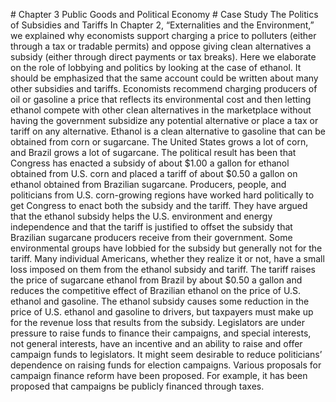 \# Chapter 3 Public Goods and Political Economy # Case Study The Politics of Subsidies and Tariffs In Chapter 2, “Externalities and the Environment,” we explained why economists support charging a price to polluters (either through a tax or tradable permits) and oppose giving clean alternatives a subsidy (either through direct payments or tax breaks). Here we elaborate on the role of lobbying and politics by looking at the case of ethanol. It should be emphasized that the same account could be written about many other subsidies and tariffs. Economists recommend charging producers of oil or gasoline a price that reflects its environmental cost and then letting ethanol compete with other clean alternatives in the marketplace without having the government subsidize any potential alternative or place a tax or tariff on any alternative. Ethanol is a clean alternative to gasoline that can be obtained from corn or sugarcane. The United States grows a lot of corn, and Brazil grows a lot of sugarcane. The political result has been that Congress has enacted a subsidy of about $1.00 a gallon for ethanol obtained from U.S. corn and placed a tariff of about $0.50 a gallon on ethanol obtained from Brazilian sugarcane. Producers, people, and politicians from U.S. corn-growing regions have worked hard politically to get Congress to enact both the subsidy and the tariff. They have argued that the ethanol subsidy helps the U.S. environment and energy independence and that the tariff is justified to offset the subsidy that Brazilian sugarcane producers receive from their government. Some environmental groups have lobbied for the subsidy but generally not for the tariff. Many individual Americans, whether they realize it or not, have a small loss imposed on them from the ethanol subsidy and tariff. The tariff raises the price of sugarcane ethanol from Brazil by about $0.50 a gallon and reduces the competitive effect of Brazilian ethanol on the price of U.S. ethanol and gasoline. The ethanol subsidy causes some reduction in the price of U.S. ethanol and gasoline to drivers, but taxpayers must make up for the revenue loss that results from the subsidy. Legislators are under pressure to raise funds to finance their campaigns, and special interests, not general interests, have an incentive and an ability to raise and offer campaign funds to legislators. It might seem desirable to reduce politicians’ dependence on raising funds for election campaigns. Various proposals for campaign finance reform have been proposed. For example, it has been proposed that campaigns be publicly financed through taxes.